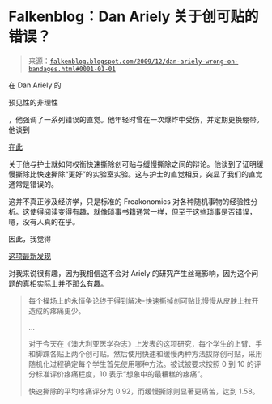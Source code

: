 <!--yml

类别：未分类

日期：2024-05-12 21:41:11

-->

# Falkenblog：Dan Ariely 关于创可贴的错误？

> 来源：[`falkenblog.blogspot.com/2009/12/dan-ariely-wrong-on-bandages.html#0001-01-01`](http://falkenblog.blogspot.com/2009/12/dan-ariely-wrong-on-bandages.html#0001-01-01)

在 Dan Ariely 的

预见性的非理性

，他强调了一系列错误的直觉。他年轻时曾在一次爆炸中受伤，并定期更换绷带。他谈到

[在此](http://bigthink.com/danariely/dan-ariely-what-sparked-your-interest-in-economics)

关于他与护士就如何权衡快速撕除创可贴与缓慢撕除之间的辩论。他谈到了证明缓慢撕除比快速撕除“更好”的实验室实验。这与护士的直觉相反，突显了我们的直觉通常是错误的。

这并不真正涉及经济学，只是标准的 Freakonomics 对各种随机事物的经验性分析。这使得阅读变得有趣，就像琐事书籍通常一样，但至于这些琐事是否错误，嗯，没有人真的在乎。

因此，我觉得

[这项最新发现](http://www.theaustralian.com.au/news/nation/a-quick-rip-off-eases-ouch-factor/story-e6frg6nf-1225809983477)

对我来说很有趣，因为我相信这不会对 Ariely 的研究产生丝毫影响，因为这个问题的真相实际上并不那么有趣。

> 每个操场上的永恒争论终于得到解决-快速撕掉创可贴比慢慢从皮肤上拉开造成的疼痛更少。
> 
> ...
> 
> 对于今天在《澳大利亚医学杂志》上发表的这项研究，每个学生的上臂、手和脚踝各贴上两个创可贴。然后使用快速和缓慢两种方法拔除创可贴，采用随机化过程确定每个学生首先使用哪种方法。被试被要求按照 0 到 10 的评分标准评价疼痛程度，10 表示“想象中的最糟糕的疼痛”。
> 
> 快速撕除的平均疼痛评分为 0.92，而缓慢撕除则显著更痛苦，达到 1.58。

